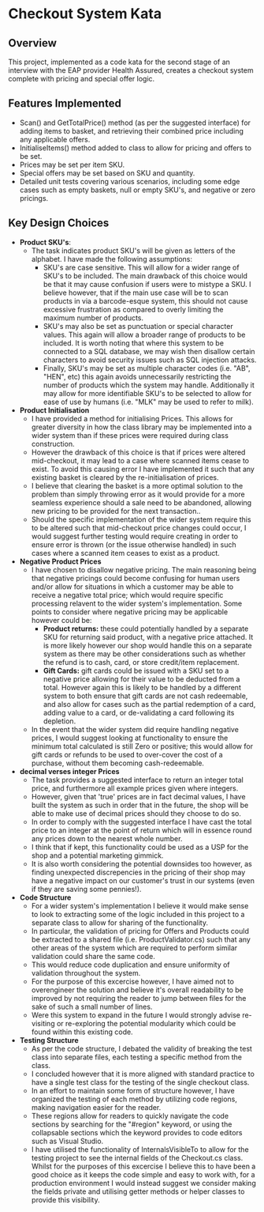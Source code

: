 # Checkout System Kata

## Overview
This project, implemented as a code kata for the second stage of an interview with the EAP provider Health Assured, creates a checkout system complete with pricing and special offer logic.

## Features Implemented
- Scan() and GetTotalPrice() method (as per the suggested interface) for adding items to basket, and retrieving their combined price including any applicable offers.
- InitialiseItems() method added to class to allow for pricing and offers to be set.
- Prices may be set per item SKU.
- Special offers may be set based on SKU and quantity.
- Detailed unit tests covering various scenarios, including some edge cases such as empty baskets, null or empty SKU's, and negative or zero pricings.

## Key Design Choices
- **Product SKU's**: 
  - The task indicates product SKU's will be given as letters of the alphabet. I have made the following assumptions:
    - SKU's are case sensitive. This will allow for a wider range of SKU's to be included. The main drawback of this choice would be that it may cause confusion if users were to mistype a SKU. I believe however, that if the main use case will be to scan products in via a barcode-esque system, this should not cause excessive frustration as compared to overly limiting the maximum number of products.
	- SKU's may also be set as punctuation or special character values. This again will allow a broader range of products to be included. It is worth noting that where this system to be connected to a SQL database, we may wish then disallow certain characters to avoid security issues such as SQL injection attacks.
	- Finally, SKU's may be set as multiple character codes (i.e. "AB", "HEN", etc) this again avoids unnecessarily restricting the number of products which the system may handle. Additionally it may allow for more identifiable SKU's to be selected to allow for ease of use by humans (i.e. "MLK" may be used to refer to milk).
- **Product Initialisation**
  - I have provided a method for initialising Prices. This allows for greater diversity in how the class library may be implemented into a wider system than if these prices were required during class construction.
  - However the drawback of this choice is that if prices were altered mid-checkout, it may lead to a case where scanned items cease to exist. To avoid this causing error I have implemented it such that any existing basket is cleared by the re-initialisation of prices.
  - I believe that clearing the basket is a more optimal solution to the problem than simply throwing error as it would provide for a more seamless experience should a sale need to be abandoned, allowing new pricing to be provided for the next transaction..
  - Should the specific implementation of the wider system require this to be altered such that mid-checkout price changes could occur, I would suggest further testing would require creating in order to ensure error is thrown (or the issue otherwise handled) in such cases where a scanned item ceases to exist as a product.
- **Negative Product Prices**
  - I have chosen to disallow negative pricing. The main reasoning being that negative pricings could become confusing for human users and/or allow for situations in which a customer may be able to receive a negative total price; which would require specific processing relavent to the wider system's implementation. Some points to consider where negative pricing may be applicable however could be:
    - **Product returns:** these could potentially handled by a separate SKU for returning said product, with a negative price attached. It is more likely however our shop would handle this on a separate system as there may be other considerations such as whether the refund is to cash, card, or store credit/item replacement.
    - **Gift Cards:** gift cards could be issued with a SKU set to a negative price allowing for their value to be deducted from a total. However again this is likely to be handled by a different system to both ensure that gift cards are not cash redeemable, and also allow for cases such as the partial redemption of a card, adding value to a card, or de-validating a card following its depletion.
  - In the event that the wider system did require handling negative prices, I would suggest looking at functionality to ensure the minimum total calculated is still Zero or positive; this would allow for gift cards or refunds to be used to over-cover the cost of a purchase, without them becoming cash-redeemable.
- **decimal verses integer Prices**
  - The task provides a suggested interface to return an integer total price, and furthermore all example prices given where integers. 
  - However, given that 'true' prices are in fact decimal values, I have built the system as such in order that in the future, the shop will be able to make use of decimal prices should they choose to do so.
  - In order to comply with the suggested interface I have cast the total price to an integer at the point of return which will in essence round any prices down to the nearest whole number.
  - I think that if kept, this functionality could be used as a USP for the shop and a potential marketing gimmick.
  - It is also worth considering the potential downsides too however, as finding unexpected discrepencies in the pricing of their shop may have a negative impact on our customer's trust in our systems (even if they are saving some pennies!).
- **Code Structure**
  - For a wider system's implementation I believe it would make sense to look to extracting some of the logic included in this project to a separate class to allow for sharing of the functionality.
  - In particular, the validation of pricing for Offers and Products could be extracted to a shared file (i.e. ProductValidator.cs) such that any other areas of the system which are required to perform similar validation could share the same code.
  - This would reduce code duplication and ensure uniformity of validation throughout the system.
  - For the purpose of this excercise however, I have aimed not to overengineer the solution and believe it's overall readability to be improved by not requiring the reader to jump between files for the sake of such a small number of lines.
  - Were this system to expand in the future I would strongly advise re-visiting or re-exploring the potential modularity which could be found within this existing code.
- **Testing Structure**
  - As per the code structure, I debated the validity of breaking the test class into separate files, each testing a specific method from the class.
  - I concluded however that it is more aligned with standard practice to have a single test class for the testing of the single checkout class.
  - In an effort to maintain some form of structure however, I have organized the testing of each method by utilizing code regions, making navigation easier for the reader.
  - These regions allow for readers to quickly navigate the code sections by searching for the "#region" keyword, or using the collapsable sections which the keyword provides to code editors such as Visual Studio.
  - I have utilised the functionality of InternalsVisibleTo to allow for the testing project to see the internal fields of the Checkout.cs class. Whilst for the purposes of this excercise I believe this to have been a good choice as it keeps the code simple and easy to work with, for a production environment I would instead suggest we consider making the fields private and utilising getter methods or helper classes to provide this visibility.

